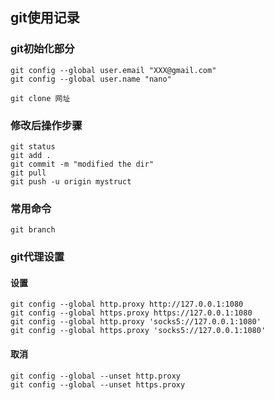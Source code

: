 ## git使用记录

### git初始化部分

```
git config --global user.email "XXX@gmail.com"
git config --global user.name "nano"

git clone 网址
```

### 修改后操作步骤
```
git status
git add .
git commit -m "modified the dir"
git pull
git push -u origin mystruct
```

### 常用命令

```
git branch

```

### git代理设置

#### 设置
```
git config --global http.proxy http://127.0.0.1:1080
git config --global https.proxy https://127.0.0.1:1080
git config --global http.proxy 'socks5://127.0.0.1:1080' 
git config --global https.proxy 'socks5://127.0.0.1:1080'
```

#### 取消
```
git config --global --unset http.proxy
git config --global --unset https.proxy
```
